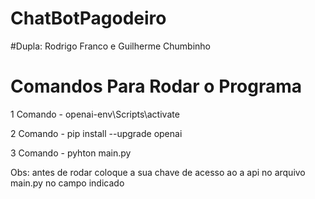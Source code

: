 # ChatBotPagodeiro

#Dupla: Rodrigo Franco e Guilherme Chumbinho

# Comandos Para Rodar o Programa

1 Comando - openai-env\Scripts\activate

2 Comando - pip install --upgrade openai

3 Comando - pyhton main.py

Obs: antes de rodar coloque a sua chave de acesso ao a api no arquivo main.py no campo indicado
